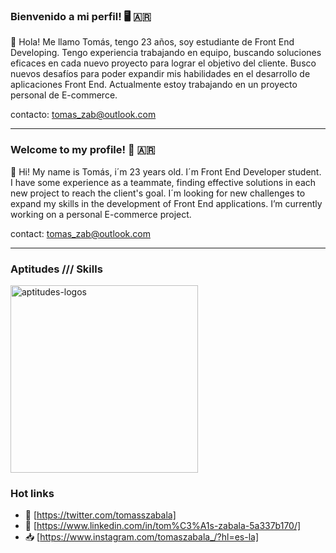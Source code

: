 ### Bienvenido a mi perfil! 🖥️ 🇦🇷

👏 Hola! Me llamo Tomás, tengo 23 años, soy estudiante de Front End Developing.
Tengo experiencia trabajando en equipo, buscando soluciones eficaces en cada nuevo proyecto para lograr el objetivo del cliente.
Busco nuevos desafíos para poder expandir mis habilidades en el desarrollo de aplicaciones Front End. Actualmente estoy trabajando en un proyecto personal de 
E-commerce.

contacto: tomas_zab@outlook.com

--------------------------------------------

### Welcome to my profile! 👾 🇦🇷
👏 Hi! My name is Tomás, i´m 23 years old. I´m Front End Developer student.
I have some experience as a teammate, finding effective solutions in each new project to reach the client's goal.
I´m looking for new challenges to expand my skills in the development of Front End applications. I’m currently working on a personal E-commerce project.

contact: tomas_zab@outlook.com

--------------------------------------------

### Aptitudes /// Skills
<img width="300" alt="aptitudes-logos" src="https://user-images.githubusercontent.com/98668985/167045762-2106dddb-3316-4202-b287-45aa54931c52.jpg">

### Hot links
- 🐣 [https://twitter.com/tomasszabala]
- 💼 [https://www.linkedin.com/in/tom%C3%A1s-zabala-5a337b170/]
- 📥 [https://www.instagram.com/tomaszabala_/?hl=es-la]
